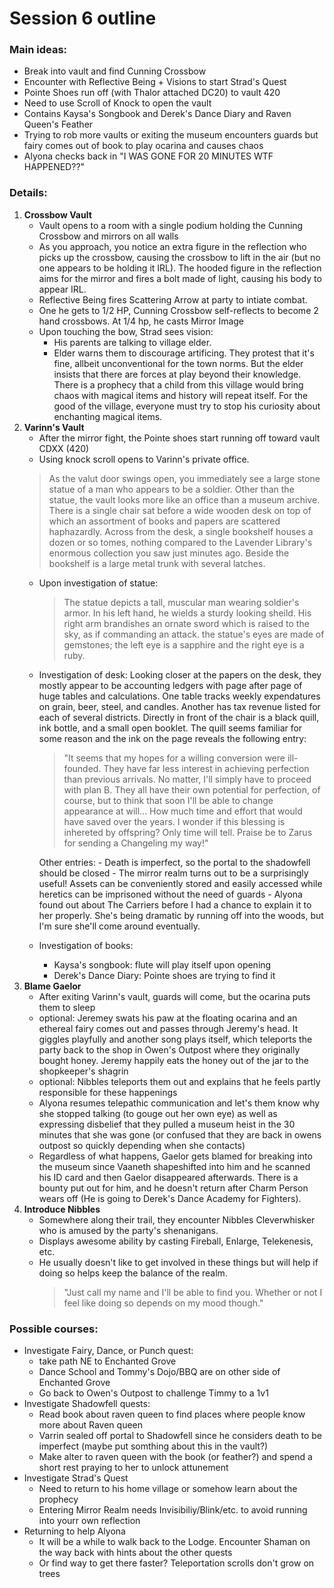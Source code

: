 # Session 6 outline

### Main ideas:

- Break into vault and find Cunning Crossbow
- Encounter with Reflective Being + Visions to start Strad's Quest
- Pointe Shoes run off (with Thalor attached DC20) to vault 420
- Need to use Scroll of Knock to open the vault
- Contains Kaysa's Songbook and Derek's Dance Diary and Raven Queen's Feather
- Trying to rob more vaults or exiting the museum encounters guards but fairy comes out of book to play ocarina and causes chaos
- Alyona checks back in "I WAS GONE FOR 20 MINUTES WTF HAPPENED??"

### Details:
1. **Crossbow Vault**
   - Vault opens to a room with a single podium holding the Cunning Crossbow and mirrors on all walls
   -  As you approach, you notice an extra figure in the reflection who picks up the crossbow, causing the crossbow to lift in the air (but no one appears to be holding it IRL). The hooded figure in the reflection aims for the mirror and fires a bolt made of light, causing his body to appear IRL.
   -  Reflective Being fires Scattering Arrow at party to intiate combat.
   -  One he gets to 1/2 HP, Cunning Crossbow self-reflects to become 2 hand crossbows. At 1/4 hp, he casts Mirror Image
   -  Upon touching the bow, Strad sees vision:
      -  His parents are talking to village elder.
      -  Elder warns them to discourage artificing. They protest that it's fine, allbeit unconventional for the town norms. But the elder insists that there are forces at play beyond their knowledge. There is a prophecy that a child from this village would bring chaos with  magical items and history will repeat itself. For the good of the village, everyone must try to stop his curiosity about enchanting magical items.
2. **Varinn's Vault**
   - After the mirror fight, the Pointe shoes start running off toward vault CDXX (420)
   - Using knock scroll opens to Varinn's private office. 
   > As the valut door swings open, you immediately see a large stone statue of a man who appears to be a soldier. Other than the statue, the vault looks more like an office than a museum archive. There is a single chair sat before a wide wooden desk on top of which an assortment of books and papers are scattered haphazardly. Across from the desk, a single bookshelf houses a dozen or so tomes, nothing compared to the Lavender Library's enormous collection you saw just minutes ago. Beside the bookshelf is a large metal trunk with several latches. 
    - Upon investigation of statue:
      > The statue depicts a tall, muscular man wearing soldier's armor. In his left hand, he wields a sturdy looking sheild. His right arm brandishes an ornate sword which is raised to the sky, as if commanding an attack. the statue's eyes are made of gemstones; the left eye is a sapphire and the right eye is a ruby. 
    - Investigation of desk:
       Looking closer at the papers on the desk, they mostly appear to be accounting ledgers with page after page of huge tables and calculations. One table tracks weekly expendatures on grain, beer, steel, and candles. Another has tax revenue listed for each of several districts. Directly in front of the chair is a black quill, ink bottle, and a small open booklet. The quill seems familiar for some reason and the ink on the page reveals the following entry:
        >  "It seems that my hopes for a willing conversion were ill-founded. They have far less interest in achieving perfection than previous arrivals. No matter, I'll simply have to proceed with plan B. They all have their own potential for perfection, of course, but to think that soon I'll be able to change appearance at will... How much time and effort that would have saved over the years. I wonder if this blessing is inhereted by offspring? Only time will tell. Praise be to Zarus for sending a Changeling my way!"
        
        Other entries:
          - Death is imperfect, so the portal to the shadowfell should be closed
          - The mirror realm turns out to be a surprisingly useful! Assets can be conveniently stored and easily accessed while heretics can be imprisoned without the need of guards
          - Alyona found out about The Carriers before I had a chance to explain it to her properly. She's being dramatic by running off into the woods, but I'm sure she'll come around eventually.  
     - Investigation of books:
       - Kaysa's songbook: flute will play itself upon opening
       - Derek's Dance Diary: Pointe shoes are trying to find it
  3. **Blame Gaelor**
     - After exiting Varinn's vault, guards will come, but the ocarina puts them to sleep
     - optional: Jeremey swats his paw at the floating ocarina and an ethereal fairy comes out and passes through Jeremy's head. It giggles playfully and another song plays itself, which teleports the party back to the shop in Owen's Outpost where they originally bought honey. Jeremy happily eats the honey out of the jar to the shopkeeper's shagrin
     - optional: Nibbles teleports them out and explains that he feels partly responsible for these happenings
     - Alyona resumes telepathic communication and let's them know why she stopped talking (to gouge out her own eye) as well as expressing disbelief that they pulled a museum heist in the 30 minutes that she was gone (or confused that they are back in owens outpost so quickly depending when she contacts) 
     - Regardless of what happens, Gaelor gets blamed for breaking into the museum since Vaaneth shapeshifted into him and he scanned his ID card and then Gaelor disappeared afterwards. There is a bounty put out for him, and he doesn't return after Charm Person wears off (He is going to Derek's Dance Academy for Fighters).
  4. **Introduce Nibbles**  
      - Somewhere along their trail, they encounter Nibbles Cleverwhisker who is amused by the party's shenanigans.
      - Displays awesome ability by casting Fireball, Enlarge, Telekenesis, etc. 
      -  He usually doesn't like to get involved in these things but will help if doing so helps keep the balance of the realm. 
         >"Just call my name and I'll be able to find you. Whether or not I feel like doing so depends on my mood though."
### Possible courses:
- Investigate Fairy, Dance, or Punch quest: 
    - take path NE to Enchanted Grove
    - Dance School and Tommy's Dojo/BBQ are on other side of Enchanted Grove
    - Go back to Owen's Outpost to challenge Timmy to a 1v1
- Investigate Shadowfell quests:
    - Read book about raven queen to find places where people know more about Raven queen
    - Varrin sealed off portal to Shadowfell since he considers death to be imperfect (maybe put somthing about this in the vault?)
    - Make alter to raven queen with the book (or feather?) and spend a short rest praying to her to unlock attunement
- Investigate Strad's Quest
    - Need to return to his home village or somehow learn about the prophecy
    - Entering Mirror Realm needs Invisibiliy/Blink/etc. to avoid running into yourr own reflection
- Returning to help Alyona
  - It will be a while to walk back to the Lodge. Encounter Shaman on the way back with hints about the other quests
  - Or find way to get there faster? Teleportation scrolls don't grow on trees